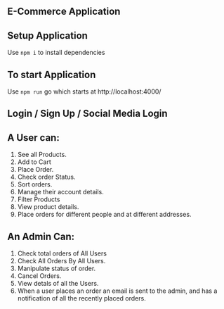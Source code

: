 ## E-Commerce Application

## Setup Application

Use `npm i` to install dependencies

## To start Application 

Use `npm run` go which starts at http://localhost:4000/

##  Login / Sign Up / Social Media Login 

## A User can: 

1. See all Products.
2. Add to Cart 
3. Place Order.
4. Check order Status.
5. Sort orders.
6. Manage their account details. 
7. Filter Products
8. View product details.
9. Place orders for different people and at different addresses.

## An Admin Can: 

1. Check total orders of All Users
2. Check All Orders By All Users.
3. Manipulate status of order. 
4. Cancel Orders.
5. View detals of all the Users.
6. When a user places an order an email is sent to the admin, and has a notification of all the recently placed orders.
